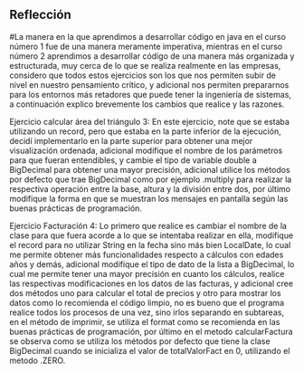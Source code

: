 ## Reflección

#La manera en la que aprendimos a desarrollar código en java en el curso número 1 fue de una manera meramente imperativa, mientras en el curso número 2 aprendimos a desarrollar código de una manera más organizada y estructurada, muy cerca de lo que se realiza realmente en las empresas, considero que todos estos ejercicios son los que nos permiten subir de nivel en nuestro pensamiento crítico, y adicional nos permiten prepararnos para los entornos más retadores que puede tener la ingeniería de sistemas, a continuación explico brevemente los cambios que realice y las razones.

Ejercicio calcular área del triángulo 3: En este ejercicio, note que se estaba utilizando un record, pero que estaba en la parte inferior de la ejecución, decidí implementarlo en la parte superior para obtener una mejor visualización ordenada, adicional modifique el nombre de los parámetros para que fueran entendibles, y cambie el tipo de variable double a BigDecimal para obtener una mayor precisión, adicional utilice los métodos por defecto que trae BigDecimal como por ejemplo .multiply para realizar la respectiva operación entre la base, altura y la división entre dos, por último modifique la forma en que se muestran los mensajes en pantalla según las buenas prácticas de programación.

Ejercicio Facturación 4: Lo primero que realice es cambiar el nombre de la clase para que fuera acorde a lo que se intentaba realizar en ella,  modifique el record para no utilizar String en la fecha sino más bien LocalDate, lo cual me permite obtener más funcionalidades respecto a cálculos con edades años y demás, adicional modifique el tipo de dato de la lista a BigDecimal, lo cual me permite tener una mayor precisión en cuanto los cálculos, realice las respectivas modificaciones en los datos de las facturas, y adicional cree dos métodos uno para calcular el total de precios y otro para mostrar los datos como lo recomienda el código limpio, no es bueno que el programa realice todos los procesos de una vez, sino irlos separando en subtareas, en el método de imprimir, se utiliza el format como se recomienda en las buenas prácticas de programación, por último en el metodo calcularFactura se observa como se utiliza los métodos por defecto que tiene la clase BigDecimal cuando se inicializa el valor de totalValorFact en 0, utilizando el metodo .ZERO.
